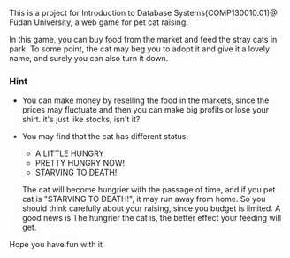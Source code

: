This is a project for Introduction to Database Systems(COMP130010.01)@ Fudan University, a web game for pet cat raising.

In this game, you can buy food from the market and feed the stray cats in park. To some point, the cat may beg you to adopt it and give it a lovely name, and surely you can also turn it down. 

### Hint

- You can make money by reselling the food in the markets, since the prices may fluctuate and then you can make big profits or lose your shirt. it's just like stocks, isn't it?

- You may find that the cat has different status: 

  - A LITTLE HUNGRY
  - PRETTY HUNGRY NOW!
  - STARVING TO DEATH!

  The cat will become hungrier with the passage of time, and if you pet cat is "STARVING TO DEATH!", it may run away from home. So you should think carefully about your raising, since you budget is limited. A good news is The hungrier the cat is, the better effect your feeding will get.

Hope you have fun with it